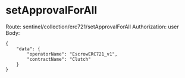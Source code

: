 # setApprovalForAll
Route: sentinel/collection/erc721/setApprovalForAll
Authorization: user
Body:
```
{
    "data": {
        "operatorName": "EscrowERC721_v1",
        "contractName": "Clutch"
    }
}
```